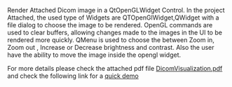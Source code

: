Render Attached Dicom image in a QtOpenGLWidget Control.
In the project Attached, the used type of Widgets are QTOpenGlWidget,QWidget with a file dialog to choose the image to be rendered.
OpenGL commands are used to clear buffers, allowing changes made to the images in the UI to be rendered more quickly.
QMenu is used to choose the between Zoom in, Zoom out , Increase or Decrease brightness and contrast. Also the user have the ability to move the image inside the opengl widget.

For more details please check the attached pdf file [DicomVisualization.pdf](DicomVisualization.pdf) and check the following link for a [quick demo](https://www.youtube.com/watch?v=zQMFfF6kHXk)
